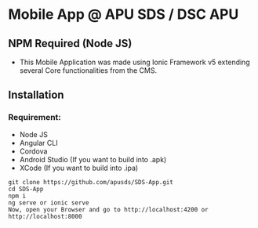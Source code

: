 # Mobile App @ APU SDS / DSC APU

## NPM Required (Node JS)
- This Mobile Application was made using Ionic Framework v5 extending several Core functionalities from the CMS.

## Installation
### Requirement:
- Node JS
- Angular CLI
- Cordova
- Android Studio (If you want to build into .apk)
- XCode (If you want to build into .ipa)
```
git clone https://github.com/apusds/SDS-App.git
cd SDS-App
npm i
ng serve or ionic serve
Now, open your Browser and go to http://localhost:4200 or http://localhost:8000
```
